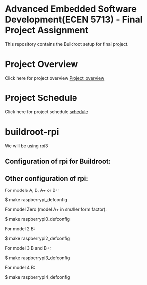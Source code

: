 # Advanced Embedded Software Development(ECEN 5713) - Final Project Assignment
This repository contains the Buildroot setup for final project.
# Project Overview
Click here for project overview [Project_overview](https://github.com/cu-ecen-aeld/final-project-ayswariya088/wiki/Project-Overview)
# Project Schedule 
Click here for project schedule [schedule](https://github.com/users/ayswariya088/projects/2/views/1?groupedBy%5BcolumnId%5D=39090256)

# buildroot-rpi


We will be using rpi3

Configuration of rpi  for Buildroot:
----------------------------
Other configuration of rpi:
----------------------------
For models A, B, A+ or B+:

  $ make raspberrypi_defconfig

For model Zero (model A+ in smaller form factor):

  $ make raspberrypi0_defconfig

For model 2 B:

  $ make raspberrypi2_defconfig

For model 3 B and B+:

  $ make raspberrypi3_defconfig

For model 4 B:

  $ make raspberrypi4_defconfig

